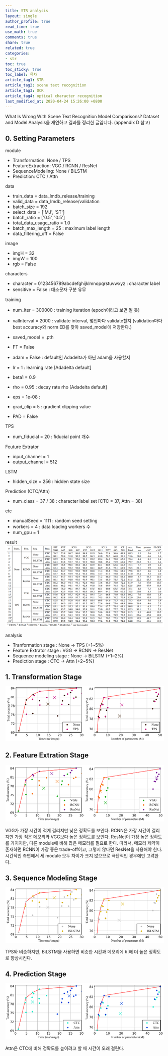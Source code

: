 ```yaml
---
title: STR analysis
layout: single
author_profile: true
read_time: true
use_math: true
comments: true
share: true
related: true
categories:
- str
toc: true
toc_sticky: true
toc_label: 목차
article_tag1: STR
article_tag2: scene text recognition
article_tag3: OCR
article_tag4: optical character recognition
last_modified_at: 2020-04-24 15:26:00 +0800
---
```


What Is Wrong With Scene Text Recognition Model Comparisons? Dataset and Model Analysis을 재연하고 결과를 정리한 글입니다. (appendix D 참고)

## 0. Setting Parameters

module
- Transformation: None / TPS
- FeatureExtraction: VGG / RCNN / ResNet
- SequenceModeling: None / BiLSTM
- Prediction: CTC / Attn

data
- train_data = data_lmdb_release/training
- valid_data = data_lmdb_release/validation
- batch_size = 192
- select_data = ['MJ', 'ST']
- batch_ratio = ['0.5', '0.5']
- total_data_usage_ratio = 1.0
- batch_max_length = 25 : maximum label length
- data_filtering_off = False

image
- imgH = 32
- imgW = 100
- rgb = False

characters
- character = 0123456789abcdefghijklmnopqrstuvwxyz : character label
- sensitive = False : 대소문자 구분 유무

training
- num_iter = 300000 : training iteration (epoch이라고 보면 될 듯)
- valInterval = 2000 : validate interval, 몇번마다 validate할지 (validation마다 best accuracy와 norm ED를 찾아 saved_model에 저장한다.)
- saved_model = .pth
- FT = False
- adam = False : default인 Adadelta가 아닌 adam을 사용할지
- lr = 1 : learning rate [Adadelta default]
- beta1 = 0.9
- rho = 0.95 : decay rate rho [Adadelta default]
- eps = 1e-08 : 
- grad_clip = 5 : gradient clipping value

- PAD = False

TPS
- num_fiducial = 20 : fiducial point 개수

Feuture Extrator
- input_channel = 1
- output_channel = 512

LSTM
- hidden_size = 256 : hidden state size

Prediction (CTC/Attn)
- num_class = 37 / 38 : character label set [CTC = 37, Attn = 38]

etc
- manualSeed = 1111 : random seed setting
- workers = 4 : data loading workers 수
- num_gpu = 1

result
![Table 8](/assets/images/post/str/table8.PNG)

analysis
- Tranformation stage : None -> TPS (+1~5%)
- Feature Extrator stage : VGG -> RCNN -> ResNet
- Sequence modeling stage : None -> BiLSTM (+1~2%)
- Prediction stage : CTC -> Attn (+2~5%)

## 1. Transformation Stage

![Figure 11](/assets/images/post/str/figure11.PNG)

## 2. Feature Extration Stage

![Figure 12](/assets/images/post/str/figure12.PNG)

VGG가 가장 시간이 적게 걸리지만 낮은 정확도를 보인다. RCNN은 가장 시간이 걸리지만 가장 적은 메모리와 VGG보다 높은 정확도를 보인다. ResNet이 가장 높은 정확도를 가지지만, 다른 module에 비해 많은 메모리를 필요로 한다. 따라서, 메모리 제약이 존재하면 RCNN이 가장 좋은 trade-off이고, 그렇지 않다면 ResNet을 사용해야 한다. 시간적인 측면에서 세 module 모두 차이가 크지 않으므로 극단적인 경우에만 고려한다.

## 3. Sequence Modeling Stage

![Figure 13](/assets/images/post/str/figure13.PNG)

TPS와 비슷하지만, BiLSTM을 사용하면 비슷한 시간과 메모리에 비해 더 높은 정확도로 향상시킨다.

## 4. Prediction Stage

![Figure 14](/assets/images/post/str/figure14.PNG)

Attn은 CTC에 비해 정확도를 높이려고 할 때 시간이 오래 걸린다.